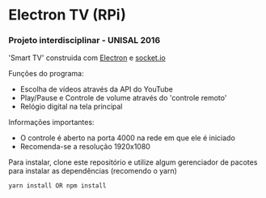 # Electron TV (RPi)
### Projeto interdisciplinar - UNISAL 2016

'Smart TV' construida com [Electron](https://electron.atom.io) e [socket.io](https://socket.io/)

Funções do programa:

 * Escolha de vídeos através da API do YouTube
 * Play/Pause e Controle de volume através do 'controle remoto'
 * Relógio digital na tela principal

Informações importantes:

 * O controle é aberto na porta 4000 na rede em que ele é iniciado
 * Recomenda-se a resolução 1920x1080

Para instalar, clone este repositório e utilize algum gerenciador de pacotes para instalar as dependências (recomendo o yarn)

```
yarn install OR npm install
```
